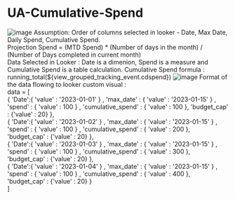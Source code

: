 # UA-Cumulative-Spend
![image](https://user-images.githubusercontent.com/104884127/224625987-37d00cf4-0563-4ac1-bfbf-6c14ec6ba63e.png)
Assumption: Order of columns selected in looker - Date, Max Date, Daily Spend, Cumulative Spend. 
<br>Projection Spend = (MTD Spend) * (Number of days in the month) / (Number of Days completed in current month)
</br>Data Selected in Looker : 
Date is a dimenion, Spend is a measure and Cumulative Spend is a table calculation.
Cumulative Spend formula : running_total(${view_grouped_tracking_event.cdspend})
![image](https://user-images.githubusercontent.com/104884127/224633870-87ac2497-172d-4b78-ac40-95ee74597352.png)
Format of the data flowing to looker custom visual :
</br>data = [</br>
{ 'Date':{ 'value' : '2023-01-01' } ,  'max_date' : { 'value' : '2023-01-15' } , 'spend' : { 'value' : 100 } , 'cumulative_spend' : { 'value' : 100 }, 'budget_cap' : {'value' : 20} },</br>
{ 'Date':{ 'value' : '2023-01-02' } ,  'max_date' : { 'value' : '2023-01-15' } , 'spend' : { 'value' : 100 } , 'cumulative_spend' : { 'value' : 200 }, 'budget_cap' : {'value' : 20} },</br>
{ 'Date':{ 'value' : '2023-01-03' } ,  'max_date' : { 'value' : '2023-01-15' } , 'spend' : { 'value' : 100 } , 'cumulative_spend' : { 'value' : 300 }, 'budget_cap' : {'value' : 20} },</br>
{ 'Date':{ 'value' : '2023-01-04' } ,  'max_date' : { 'value' : '2023-01-15' } , 'spend' : { 'value' : 100 } , 'cumulative_spend' : { 'value' : 400 }, 'budget_cap' : {'value' : 20} }</br>
]</br>
